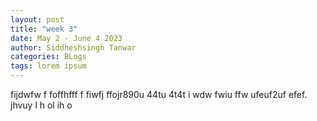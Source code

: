 ```yaml
---
layout: post
title: "week 3"
date: May 2 - June 4 2023
author: Siddheshsingh Tanwar
categories: BLogs
tags: lorem ipsum
---
```


fijdwfw f foffhfff f fiwfj ffojr890u 44tu 4t4t i wdw fwiu ffw ufeuf2uf efef.
jhvuy l
h ol
ih o
